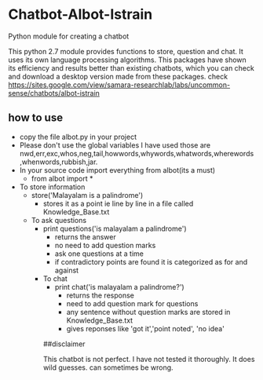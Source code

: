 # Chatbot-Albot-Istrain
Python module for creating a chatbot

This python 2.7 module provides functions to store, question and chat. It uses its own language processing algorithms.
This packages have shown its efficiency and results better than existing chatbots, which you can check and download a desktop version made from these packages. check https://sites.google.com/view/samara-researchlab/labs/uncommon-sense/chatbots/albot-istrain

## how to use
<ul>
  <li>copy the file albot.py in your project</li>
  <li>Please don't use the global variables I have used those are nwd,err,exc,whos,neg,tail,howwords,whywords,whatwords,wherewords,whenwords,rubbish,jar.</li>
  <li>In your source code import everything from albot(its a must)
    <ul> <li>from albot import *</li>  </ul>
   </li>
   <li>To store information
       <ul> 
          <li>store('Malayalam is a palindrome')
            <ul> 
              <li>stores it as a point ie line by line in a file called Knowledge_Base.txt</li>  
            </ul>
    </li> 
    <li>To  ask questions
       <ul> 
          <li>print questions('is malayalam a palindrome')
            <ul> 
              <li>returns the answer</li>  
              <li>no need to add question marks</li> 
              <li>ask one questions at a time</li>  
              <li>if contradictory points are found it is categorized as for and against</li>  
            </ul>
    </li> 
    <li>To  chat
       <ul> 
          <li>print chat('is malayalam a palindrome?')
            <ul> 
              <li>returns the response</li>  
              <li>need to add question mark for questions</li> 
              <li>any sentence without question marks are stored in Knowledge_Base.txt</li>  
              <li>gives reponses like 'got it','point noted', 'no idea'</li>  
            </ul>
    </li>  
            
    
  </li>
</ul>

##disclaimer

This chatbot is not perfect. I have not tested it thoroughly. It does wild guesses. can sometimes be wrong. 
